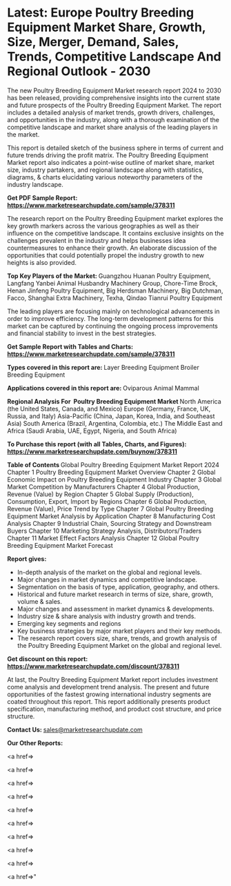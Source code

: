 # Latest: Europe Poultry Breeding Equipment Market Share, Growth, Size, Merger, Demand, Sales, Trends, Competitive Landscape And Regional Outlook - 2030

The new Poultry Breeding Equipment Market research report 2024 to 2030 has been released, providing comprehensive insights into the current state and future prospects of the Poultry Breeding Equipment Market. The report includes a detailed analysis of market trends, growth drivers, challenges, and opportunities in the industry, along with a thorough examination of the competitive landscape and market share analysis of the leading players in the market.

This report is detailed sketch of the business sphere in terms of current and future trends driving the profit matrix. The Poultry Breeding Equipment Market report also indicates a point-wise outline of market share, market size, industry partakers, and regional landscape along with statistics, diagrams, &amp; charts elucidating various noteworthy parameters of the industry landscape.

<strong><b>Get PDF Sample Report: <a href=https://www.marketresearchupdate.com/sample/378311>https://www.marketresearchupdate.com/sample/378311</a></b></strong>

The research report on the Poultry Breeding Equipment market explores the key growth markers across the various geographies as well as their influence on the competitive landscape. It contains exclusive insights on the challenges prevalent in the industry and helps businesses idea countermeasures to enhance their growth. An elaborate discussion of the opportunities that could potentially propel the industry growth to new heights is also provided.

<strong><b>Top Key Players of the Market:
</b></strong>Guangzhou Huanan Poultry Equipment, Langfang Yanbei Animal Husbandry Machinery Group, Chore-Time Brock, Henan Jinfeng Poultry Equipment, Big Herdsman Machinery, Big Dutchman, Facco, Shanghai Extra Machinery, Texha, Qindao Tianrui Poultry Equipment<strong><b>
</b></strong>

The leading players are focusing mainly on technological advancements in order to improve efficiency. The long-term development patterns for this market can be captured by continuing the ongoing process improvements and financial stability to invest in the best strategies.

<strong><b>Get Sample Report with Tables and Charts: <a href=https://www.marketresearchupdate.com/sample/378311>https://www.marketresearchupdate.com/sample/378311</a></b></strong>

<strong><b>Types covered in this report are:
</b></strong>Layer Breeding Equipment
Broiler Breeding Equipment<strong><b>
</b></strong>

<strong><b>Applications covered in this report are:
</b></strong>Oviparous Animal
Mammal<strong><b>
</b></strong>

<strong><b>Regional Analysis For  Poultry Breeding Equipment Market</b></strong><strong><b>
</b></strong>North America (the United States, Canada, and Mexico)
Europe (Germany, France, UK, Russia, and Italy)
Asia-Pacific (China, Japan, Korea, India, and Southeast Asia)
South America (Brazil, Argentina, Colombia, etc.)
The Middle East and Africa (Saudi Arabia, UAE, Egypt, Nigeria, and South Africa)

<strong><b>To Purchase this report (with all Tables, Charts, and Figures): <a href=https://www.marketresearchupdate.com/buynow/378311>https://www.marketresearchupdate.com/buynow/378311</a></b></strong>

<strong><b>Table of Contents</b></strong><strong><b>
</b></strong>Global Poultry Breeding Equipment Market Report 2024
Chapter 1 Poultry Breeding Equipment Market Overview
Chapter 2 Global Economic Impact on Poultry Breeding Equipment Industry
Chapter 3 Global Market Competition by Manufacturers
Chapter 4 Global Production, Revenue (Value) by Region
Chapter 5 Global Supply (Production), Consumption, Export, Import by Regions
Chapter 6 Global Production, Revenue (Value), Price Trend by Type
Chapter 7 Global Poultry Breeding Equipment Market Analysis by Application
Chapter 8 Manufacturing Cost Analysis
Chapter 9 Industrial Chain, Sourcing Strategy and Downstream Buyers
Chapter 10 Marketing Strategy Analysis, Distributors/Traders
Chapter 11 Market Effect Factors Analysis
Chapter 12 Global Poultry Breeding Equipment Market Forecast

<strong><b>Report gives:</b></strong>

- In-depth analysis of the market on the global and regional levels.
- Major changes in market dynamics and competitive landscape.
- Segmentation on the basis of type, application, geography, and others.
- Historical and future market research in terms of size, share, growth, volume &amp; sales.
- Major changes and assessment in market dynamics &amp; developments.
- Industry size &amp; share analysis with industry growth and trends.
- Emerging key segments and regions
- Key business strategies by major market players and their key methods.
- The research report covers size, share, trends, and growth analysis of the Poultry Breeding Equipment Market on the global and regional level.

<strong><b>Get discount on this report: <a href=https://www.marketresearchupdate.com/discount/378311>https://www.marketresearchupdate.com/discount/378311</a></b></strong>

At last, the Poultry Breeding Equipment Market report includes investment come analysis and development trend analysis. The present and future opportunities of the fastest growing international industry segments are coated throughout this report. This report additionally presents product specification, manufacturing method, and product cost structure, and price structure.

<strong><b>Contact Us:
</b></strong>sales@marketresearchupdate.com

<strong>Our Other Reports:</strong>

<a href=></a>

<a href=></a>

<a href=></a>

<a href=></a>

<a href=></a>

<a href=></a>

<a href=></a>

<a href=></a>

<a href=></a>

<a href=></a>"
